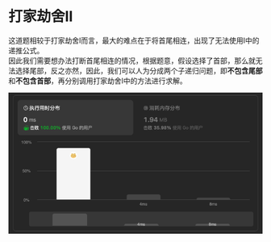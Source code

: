 # 打家劫舍II
这道题相较于打家劫舍I而言，最大的难点在于将首尾相连，出现了无法使用I中的递推公式。  
因此我们需要想办法打断首尾相连的情况，根据题意，假设选择了首部，那么就无法选择尾部，反之亦然，因此，我们可以人为分成两个子递归问题，即**不包含尾部**和**不包含首部**，再分别调用打家劫舍I中的方法进行求解。  

![img.png](img.png)